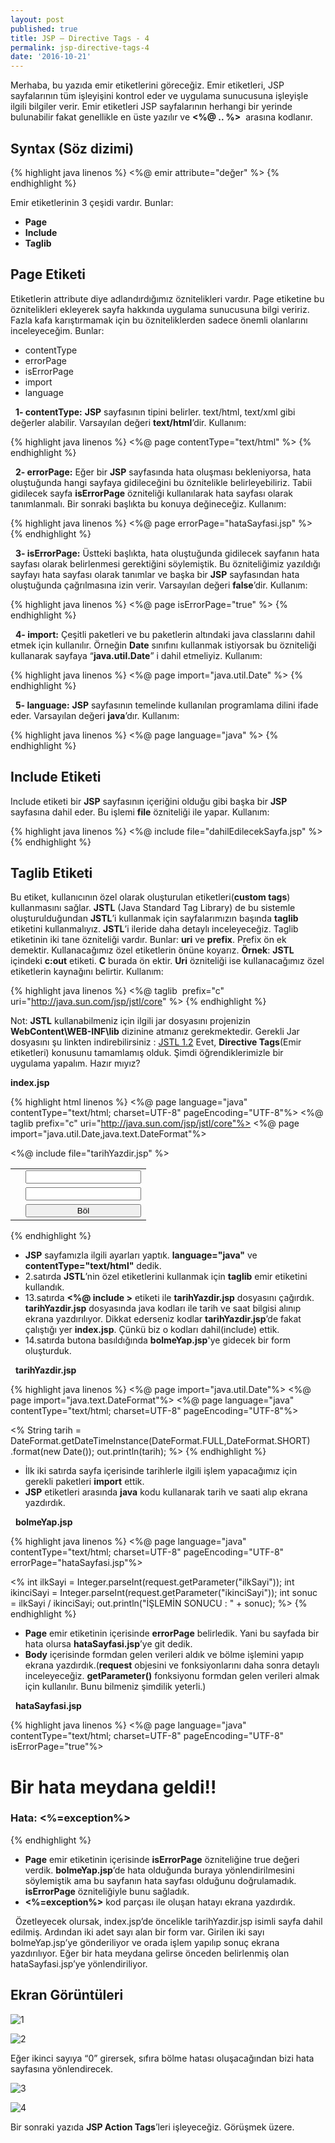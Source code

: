 ```yaml
---
layout: post
published: true
title: JSP – Directive Tags - 4
permalink: jsp-directive-tags-4
date: '2016-10-21'
---
```

Merhaba, bu yazıda emir etiketlerini göreceğiz. Emir etiketleri, JSP sayfalarının tüm işleyişini kontrol eder ve uygulama sunucusuna işleyişle ilgili bilgiler verir. Emir etiketleri JSP sayfalarının herhangi bir yerinde bulunabilir fakat genellikle en üste yazılır ve **<%@ .. %>**  arasına kodlanır. 

## Syntax (Söz dizimi)

{% highlight java linenos %}
<%@ emir attribute="değer" %>
{% endhighlight %}

Emir etiketlerinin 3 çeşidi vardır. Bunlar:

*   **Page**
*   **Include**
*   **Taglib**

## Page Etiketi

Etiketlerin attribute diye adlandırdığımız öznitelikleri vardır. Page etiketine bu öznitelikleri ekleyerek sayfa hakkında uygulama sunucusuna bilgi veririz. Fazla kafa karıştırmamak için bu özniteliklerden sadece önemli olanlarını inceleyeceğim. Bunlar:

*   contentType
*   errorPage
*   isErrorPage
*   import
*   language

  **1- contentType:** **JSP** sayfasının tipini belirler. text/html, text/xml gibi değerler alabilir. Varsayılan değeri **text/html**’dir. Kullanım:

{% highlight java linenos %}
<%@ page contentType="text/html" %>
{% endhighlight %}

  **2- errorPage:** Eğer bir **JSP** sayfasında hata oluşması bekleniyorsa, hata oluştuğunda hangi sayfaya gidileceğini bu öznitelikle belirleyebiliriz. Tabii gidilecek sayfa **isErrorPage** özniteliği kullanılarak hata sayfası olarak tanımlanmalı. Bir sonraki başlıkta bu konuya değineceğiz. Kullanım:

{% highlight java linenos %}
<%@ page errorPage="hataSayfasi.jsp" %>
{% endhighlight %}

  **3- isErrorPage:** Üstteki başlıkta, hata oluştuğunda gidilecek sayfanın hata sayfası olarak belirlenmesi gerektiğini söylemiştik. Bu özniteliğimiz yazıldığı sayfayı hata sayfası olarak tanımlar ve başka bir **JSP** sayfasından hata oluştuğunda çağrılmasına izin verir. Varsayılan değeri **false**’dir. Kullanım:

{% highlight java linenos %}
<%@ page isErrorPage="true" %>
{% endhighlight %}

  **4- import:** Çeşitli paketleri ve bu paketlerin altındaki java classlarını dahil etmek için kullanılır. Örneğin **Date** sınıfını kullanmak istiyorsak bu özniteliği kullanarak sayfaya “**java.util.Date**” i dahil etmeliyiz. Kullanım:

{% highlight java linenos %}
<%@ page import="java.util.Date" %>
{% endhighlight %}

  **5- language:** **JSP** sayfasının temelinde kullanılan programlama dilini ifade eder. Varsayılan değeri **java**’dır. Kullanım:

{% highlight java linenos %}
<%@ page language="java" %>
{% endhighlight %}

## Include Etiketi
  
  Include etiketi bir **JSP** sayfasının içeriğini olduğu gibi başka bir **JSP** sayfasına dahil eder. Bu işlemi **file** özniteliği ile yapar. Kullanım:

{% highlight java linenos %}
<%@ include file="dahilEdilecekSayfa.jsp" %>
{% endhighlight %}

## Taglib Etiketi
Bu etiket, kullanıcının özel olarak oluşturulan etiketleri(**custom tags**) kullanmasını sağlar. **JSTL** (Java Standard Tag Library) de bu sistemle oluşturulduğundan **JSTL**’i kullanmak için sayfalarımızın başında **taglib** etiketini kullanmalıyız. **JSTL**’i ileride daha detaylı inceleyeceğiz. Taglib etiketinin iki tane özniteliği vardır. Bunlar: **uri** ve **prefix**. Prefix ön ek demektir. Kullanacağımız özel etiketlerin önüne koyarız. **Örnek**: **JSTL** içindeki **c:out** etiketi. **C** burada ön ektir. **Uri** özniteliği ise kullanacağımız özel etiketlerin kaynağını belirtir. Kullanım:

{% highlight java linenos %}
<%@ taglib  prefix="c" uri="http://java.sun.com/jsp/jstl/core" %>
{% endhighlight %}

Not: **JSTL** kullanabilmeniz için ilgili jar dosyasını projenizin **WebContent\WEB-INF\lib** dizinine atmanız gerekmektedir. Gerekli Jar dosyasını şu linkten indirebilirsiniz : [JSTL 1.2](http://central.maven.org/maven2/javax/servlet/jstl/1.2/jstl-1.2.jar) Evet, **Directive Tags**(Emir etiketleri) konusunu tamamlamış olduk. Şimdi öğrendiklerimizle bir uygulama yapalım. Hazır mıyız? 

**index.jsp**

{% highlight html linenos %}
<%@ page language="java" contentType="text/html; charset=UTF-8" pageEncoding="UTF-8"%>
<%@ taglib prefix="c" uri="http://java.sun.com/jsp/jstl/core"%>
<%@ page import="java.util.Date,java.text.DateFormat"%>

<html>
	<head>
		<meta http-equiv="Content-Type" content="text/html; charset=UTF-8">
		<title>Directive Tags</title>
	</head>
	<body>
		<%@ include file="tarihYazdir.jsp" %>
		<form action="bolmeYap.jsp" method="post">
			<table>
				<tr>
					<td><c:out value="İlk Sayı:"/></td>
					<td><input type="text" name="ilkSayi"/></td>
				</tr>
				<tr>
					<td><c:out value="İkinci Sayı:"/></td>
					<td><input type="text" name="ikinciSayi"/></td>
				</tr>
				<tr>
					<td></td>
					<td><input type="submit" value="Böl" style="width:100%;"/></td>
				</tr>
			</table>
		</form>
	</body>
</html>
{% endhighlight %}

*   **JSP** sayfamızla ilgili ayarları yaptık. **language="java"** ve **contentType="text/html"** dedik.
*   2.satırda **JSTL**’nin özel etiketlerini kullanmak için **taglib** emir etiketini kullandık.
*   13.satırda **<%@ include >** etiketi ile **tarihYazdir.jsp** dosyasını çağırdık. **tarihYazdir.jsp** dosyasında java kodları ile tarih ve saat bilgisi alınıp ekrana yazdırılıyor. Dikkat ederseniz kodlar **tarihYazdir.jsp**’de fakat çalıştığı yer **index.jsp**. Çünkü biz o kodları dahil(include) ettik.
*   14.satırda butona basıldığında **bolmeYap.jsp**'ye gidecek bir form oluşturduk.

  **tarihYazdir.jsp**

{% highlight java linenos %}
<%@ page import="java.util.Date"%>
<%@ page import="java.text.DateFormat"%>
<%@ page language="java" contentType="text/html; charset=UTF-8"
    pageEncoding="UTF-8"%>
<!DOCTYPE html PUBLIC "-//W3C//DTD HTML 4.01 Transitional//EN" 
"http://www.w3.org/TR/html4/loose.dtd">

<html>
<head>
   <meta http-equiv="Content-Type" content="text/html; charset=UTF-8">
   <title>Tarih Saat</title>
</head>
<body>
<%
String tarih = DateFormat.getDateTimeInstance(DateFormat.FULL,DateFormat.SHORT)
                         .format(new Date());
out.println(tarih);
%>
</body>
</html>
{% endhighlight %}

*   İlk iki satırda sayfa içerisinde tarihlerle ilgili işlem yapacağımız için gerekli paketleri **import** ettik.
*   **JSP** etiketleri arasında **java** kodu kullanarak tarih ve saati alıp ekrana yazdırdık.

  **bolmeYap.jsp**

{% highlight java linenos %}
<%@ page language="java" contentType="text/html; charset=UTF-8"
    pageEncoding="UTF-8" errorPage="hataSayfasi.jsp"%>
<!DOCTYPE html PUBLIC "-//W3C//DTD HTML 4.01 Transitional//EN" 
"http://www.w3.org/TR/html4/loose.dtd">

<html>
<head>
   <meta http-equiv="Content-Type" content="text/html; charset=UTF-8">
   <title>Bölme Sayfası</title>
</head>
<body>
	<%
		int ilkSayi = Integer.parseInt(request.getParameter("ilkSayi"));
	 	int ikinciSayi = Integer.parseInt(request.getParameter("ikinciSayi"));
	 	int sonuc = ilkSayi / ikinciSayi;
	 	out.println("İŞLEMİN SONUCU : " + sonuc);
	%>
</body>
</html>
{% endhighlight %}

*   **Page** emir etiketinin içerisinde **errorPage** belirledik. Yani bu sayfada bir hata olursa **hataSayfasi.jsp**’ye git dedik.
*   **Body** içerisinde formdan gelen verileri aldık ve bölme işlemini yapıp ekrana yazdırdık.(**request** objesini ve fonksiyonlarını daha sonra detaylı inceleyeceğiz. **getParameter()** fonksiyonu formdan gelen verileri almak için kullanılır. Bunu bilmeniz şimdilik yeterli.)

  **hataSayfasi.jsp**

{% highlight java linenos %}
<%@ page language="java" contentType="text/html; charset=UTF-8"
    	 pageEncoding="UTF-8" isErrorPage="true"%>
<!DOCTYPE html PUBLIC "-//W3C//DTD HTML 4.01 Transitional//EN" 
"http://www.w3.org/TR/html4/loose.dtd">

<html>
<head>
   <meta http-equiv="Content-Type" content="text/html; charset=UTF-8">
   <title>Hata Sayfası</title>
</head>
<body>
	<h1>Bir hata meydana geldi!!</h1>
	<h3>Hata: <%=exception%></h3>
</body>
</html>
{% endhighlight %}

*   **Page** emir etiketinin içerisinde **isErrorPage** özniteliğine true değeri verdik. **bolmeYap.jsp**’de hata olduğunda buraya yönlendirilmesini söylemiştik ama bu sayfanın hata sayfası olduğunu doğrulamadık. **isErrorPage** özniteliğiyle bunu sağladık.
*   **<%=exception%>** kod parçası ile oluşan hatayı ekrana yazdırdık.

  Özetleyecek olursak, index.jsp’de öncelikle tarihYazdir.jsp isimli sayfa dahil edilmiş. Ardından iki adet sayı alan bir form var. Girilen iki sayı bolmeYap.jsp’ye gönderiliyor ve orada işlem yapılıp sonuç ekrana yazdırılıyor. Eğer bir hata meydana gelirse önceden belirlenmiş olan hataSayfasi.jsp’ye yönlendiriliyor.  
  
## Ekran Görüntüleri

  ![1](http://kod5.org/wp-content/uploads/2015/03/14.png) 
  
  ![2](http://kod5.org/wp-content/uploads/2015/03/23.png)
  
  Eğer ikinci sayıya “0” girersek, sıfıra bölme hatası oluşacağından bizi hata sayfasına yönlendirecek. 
  
  ![3](http://kod5.org/wp-content/uploads/2015/03/31.png) 
  
  ![4](http://kod5.org/wp-content/uploads/2015/03/41.png) 
  
  Bir sonraki yazıda **JSP Action Tags**’leri işleyeceğiz. Görüşmek üzere.